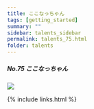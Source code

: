 ```yaml
---
title: ここなっちゃん
tags: [getting_started]
summary: ""
sidebar: talents_sidebar
permalink: talents_75.html
folder: talents
---
```



##### No.75 ここなっちゃん

![](https://yt3.ggpht.com/ytc/AKedOLS6V8Vvnbi1OPoPPi_WoO9KSzuM98m9UFVs-cxByQ=s176-c-k-c0x00ffffff-no-rj)





{% include links.html %}
